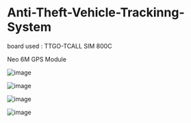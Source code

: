 # Anti-Theft-Vehicle-Trackinng-System

board used : TTGO-TCALL SIM 800C

Neo 6M GPS Module

![image](https://user-images.githubusercontent.com/91335214/164271233-24404b4a-696d-4d55-b759-0672b58f8ce9.png)

![image](https://user-images.githubusercontent.com/91335214/164272108-4b1fc668-45c7-4c50-97c4-d9c7c49801d1.png)

![image](https://user-images.githubusercontent.com/91335214/164272227-d3d9fa87-094d-4cac-992a-2431bc4fbcef.png)

![image](https://user-images.githubusercontent.com/91335214/164272325-85a3abb0-2155-40bd-9ed3-2e41086ab858.png)
